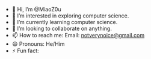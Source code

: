 - 👋 Hi, I’m @MiaoZ0u
- 👀 I’m interested in exploring computer science.
- 🌱 I’m currently learning computer science.
- 💞️ I’m looking to collaborate on anything.
- 📫 How to reach me: Email: notverynoice@gmail.com
- 😄 Pronouns: He/Him
- ⚡ Fun fact: 

<!---
MiaoZ0u/MiaoZ0u is a ✨ special ✨ repository because its `README.md` (this file) appears on your GitHub profile.
You can click the Preview link to take a look at your changes.
--->
